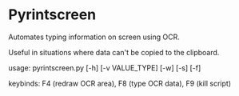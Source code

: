 # Pyrintscreen
Automates typing information on screen using OCR.

Useful in situations where data can't be copied to the clipboard.

usage: pyrintscreen.py [-h] [-v VALUE_TYPE] [-w] [-s] [-f]

keybinds: F4 (redraw OCR area), F8 (type OCR data), F9 (kill script)

